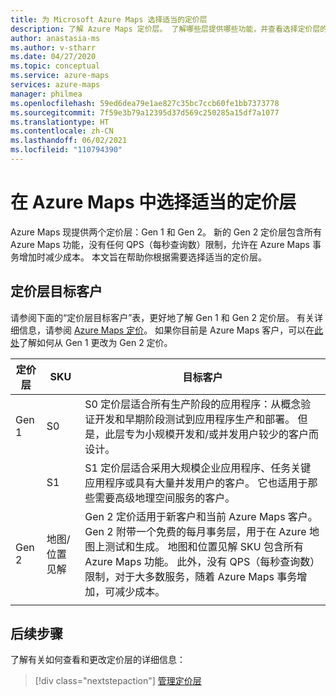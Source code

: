 ```yaml
---
title: 为 Microsoft Azure Maps 选择适当的定价层
description: 了解 Azure Maps 定价层。 了解哪些层提供哪些功能，并查看选择定价层的关键注意事项。
author: anastasia-ms
ms.author: v-stharr
ms.date: 04/27/2020
ms.topic: conceptual
ms.service: azure-maps
services: azure-maps
manager: philmea
ms.openlocfilehash: 59ed6dea79e1ae827c35bc7ccb60fe1bb7373778
ms.sourcegitcommit: 7f59e3b79a12395d37d569c250285a15df7a1077
ms.translationtype: HT
ms.contentlocale: zh-CN
ms.lasthandoff: 06/02/2021
ms.locfileid: "110794390"
---
```

# <a name="choose-the-right-pricing-tier-in-azure-maps"></a>在 Azure Maps 中选择适当的定价层

Azure Maps 现提供两个定价层：Gen 1 和 Gen 2。 新的 Gen 2 定价层包含所有 Azure Maps 功能，没有任何 QPS（每秒查询数）限制，允许在 Azure Maps 事务增加时减少成本。 本文旨在帮助你根据需要选择适当的定价层。

## <a name="pricing-tier-targeted-customers"></a>定价层目标客户

请参阅下面的“定价层目标客户”表，更好地了解 Gen 1 和 Gen 2 定价层。  有关详细信息，请参阅 [Azure Maps 定价](https://azure.microsoft.com/pricing/details/azure-maps/)。 如果你目前是 Azure Maps 客户，可以在[此处](how-to-manage-pricing-tier.md)了解如何从 Gen 1 更改为 Gen 2 定价。

| 定价层  | SKU | 目标客户|
|-----------------|----| -----------------|
| Gen 1 | S0          |    S0 定价层适合所有生产阶段的应用程序：从概念验证开发和早期阶段测试到应用程序生产和部署。 但是，此层专为小规模开发和/或并发用户较少的客户而设计。
|        |S1           |    S1 定价层适合采用大规模企业应用程序、任务关键应用程序或具有大量并发用户的客户。 它也适用于那些需要高级地理空间服务的客户。
| Gen 2 | 地图/位置见解 | Gen 2 定价适用于新客户和当前 Azure Maps 客户。 Gen 2 附带一个免费的每月事务层，用于在 Azure 地图上测试和生成。 地图和位置见解 SKU 包含所有 Azure Maps 功能。 此外，没有 QPS（每秒查询数）限制，对于大多数服务，随着 Azure Maps 事务增加，可减少成本。  
|     |  |

## <a name="next-steps"></a>后续步骤

了解有关如何查看和更改定价层的详细信息：

> [!div class="nextstepaction"]
> [管理定价层](how-to-manage-pricing-tier.md)
